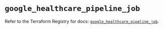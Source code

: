 # `google_healthcare_pipeline_job`

Refer to the Terraform Registry for docs: [`google_healthcare_pipeline_job`](https://registry.terraform.io/providers/hashicorp/google/6.29.0/docs/resources/healthcare_pipeline_job).
